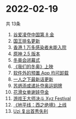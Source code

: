 # 2022-02-19
  共 13条

  <!-- BEGIN -->
  <!-- 最后更新时间:Sat Feb 19 2022 10:11:32 GMT+0000 (Coordinated Universal Time) -->
  1. [谷爱凌夺中国第 8 金](https://www.zhihu.com/search?q=谷爱凌)
1. [国王排名更新](https://www.zhihu.com/search?q=国王排名)
1. [香港 1 万多感染者未能入院](https://www.zhihu.com/search?q=香港疫情)
1. [原神 2.5 版本](https://www.zhihu.com/search?q=原神)
1. [冬奥会闭幕式](https://www.zhihu.com/search?q=冬奥会闭幕式)
1. [《我们的冬奥》上映](https://www.zhihu.com/search?q=我们的冬奥)
1. [软件外的预置 App 均可卸载](https://www.zhihu.com/search?q=预置App)
1. [一人之下最新话更新](https://www.zhihu.com/search?q=一人之下)
1. [苏炳添或递补夺奥运铜牌](https://www.zhihu.com/search?q=苏炳添)
1. [花滑女单谢娃夺金](https://www.zhihu.com/search?q=花样滑冰)
1. [游戏王大师决斗 Xyz Festival](https://www.zhihu.com/search?q=游戏王)
1. [《地平线：西之绝境》上线](https://www.zhihu.com/search?q=地平线西之绝境)
1. [Uzi 复出首秀失利](https://www.zhihu.com/search?q=Uzi)
  <!-- END -->
  